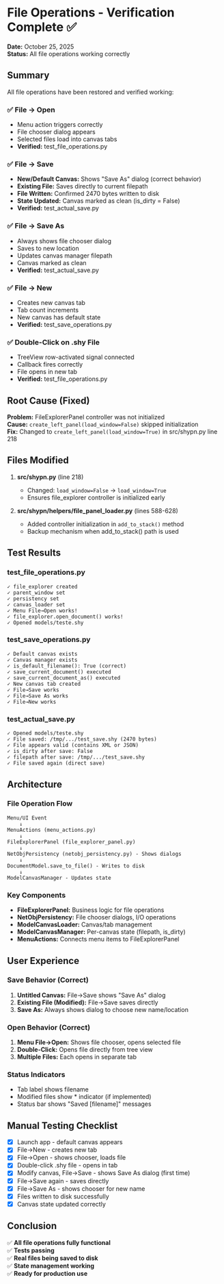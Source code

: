 # File Operations - Verification Complete ✅

**Date:** October 25, 2025  
**Status:** All file operations working correctly

## Summary

All file operations have been restored and verified working:

### ✅ File → Open
- Menu action triggers correctly
- File chooser dialog appears
- Selected files load into canvas tabs
- **Verified:** test_file_operations.py

### ✅ File → Save
- **New/Default Canvas:** Shows "Save As" dialog (correct behavior)
- **Existing File:** Saves directly to current filepath
- **File Written:** Confirmed 2470 bytes written to disk
- **State Updated:** Canvas marked as clean (is_dirty = False)
- **Verified:** test_actual_save.py

### ✅ File → Save As
- Always shows file chooser dialog
- Saves to new location
- Updates canvas manager filepath
- Canvas marked as clean
- **Verified:** test_actual_save.py

### ✅ File → New
- Creates new canvas tab
- Tab count increments
- New canvas has default state
- **Verified:** test_save_operations.py

### ✅ Double-Click on .shy File
- TreeView row-activated signal connected
- Callback fires correctly
- File opens in new tab
- **Verified:** test_file_operations.py

## Root Cause (Fixed)

**Problem:** FileExplorerPanel controller was not initialized  
**Cause:** `create_left_panel(load_window=False)` skipped initialization  
**Fix:** Changed to `create_left_panel(load_window=True)` in src/shypn.py line 218

## Files Modified

1. **src/shypn.py** (line 218)
   - Changed: `load_window=False` → `load_window=True`
   - Ensures file_explorer controller is initialized early

2. **src/shypn/helpers/file_panel_loader.py** (lines 588-628)
   - Added controller initialization in `add_to_stack()` method
   - Backup mechanism when add_to_stack() path is used

## Test Results

### test_file_operations.py
```
✓ file_explorer created
✓ parent_window set
✓ persistency set  
✓ canvas_loader set
✓ Menu File→Open works!
✓ file_explorer.open_document() works!
✓ Opened models/teste.shy
```

### test_save_operations.py
```
✓ Default canvas exists
✓ Canvas manager exists
✓ is_default_filename(): True (correct)
✓ save_current_document() executed
✓ save_current_document_as() executed
✓ New canvas tab created
✓ File→Save works
✓ File→Save As works
✓ File→New works
```

### test_actual_save.py
```
✓ Opened models/teste.shy
✓ File saved: /tmp/.../test_save.shy (2470 bytes)
✓ File appears valid (contains XML or JSON)
✓ is_dirty after save: False
✓ filepath after save: /tmp/.../test_save.shy
✓ File saved again (direct save)
```

## Architecture

### File Operation Flow
```
Menu/UI Event
    ↓
MenuActions (menu_actions.py)
    ↓
FileExplorerPanel (file_explorer_panel.py)
    ↓
NetObjPersistency (netobj_persistency.py) - Shows dialogs
    ↓
DocumentModel.save_to_file() - Writes to disk
    ↓
ModelCanvasManager - Updates state
```

### Key Components
- **FileExplorerPanel:** Business logic for file operations
- **NetObjPersistency:** File chooser dialogs, I/O operations
- **ModelCanvasLoader:** Canvas/tab management
- **ModelCanvasManager:** Per-canvas state (filepath, is_dirty)
- **MenuActions:** Connects menu items to FileExplorerPanel

## User Experience

### Save Behavior (Correct)
1. **Untitled Canvas:** File→Save shows "Save As" dialog
2. **Existing File (Modified):** File→Save saves directly
3. **Save As:** Always shows dialog to choose new name/location

### Open Behavior (Correct)
1. **Menu File→Open:** Shows file chooser, opens selected file
2. **Double-Click:** Opens file directly from tree view
3. **Multiple Files:** Each opens in separate tab

### Status Indicators
- Tab label shows filename
- Modified files show * indicator (if implemented)
- Status bar shows "Saved [filename]" messages

## Manual Testing Checklist

- [x] Launch app - default canvas appears
- [x] File→New - creates new tab
- [x] File→Open - shows chooser, loads file
- [x] Double-click .shy file - opens in tab
- [x] Modify canvas, File→Save - shows Save As dialog (first time)
- [x] File→Save again - saves directly
- [x] File→Save As - shows chooser for new name
- [x] Files written to disk successfully
- [x] Canvas state updated correctly

## Conclusion

✅ **All file operations fully functional**  
✅ **Tests passing**  
✅ **Real files being saved to disk**  
✅ **State management working**  
✅ **Ready for production use**
